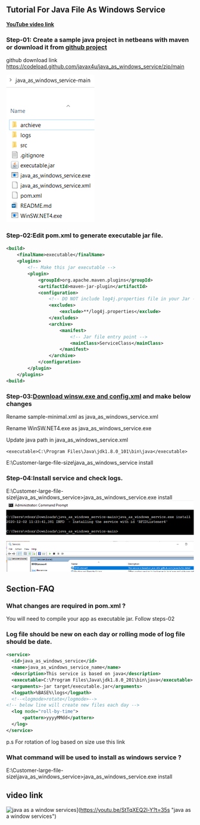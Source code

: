 ## Tutorial For Java File As Windows Service

**[YouTube video link](https://www.youtube.com/watch?v=_InhQ4Gu7PQ)**

### Step-01: Create a sample java project in netbeans with maven or download it from [github project](https://github.com/javax4u/java_as_windows_service.git)

github download link https://codeload.github.com/javax4u/java_as_windows_service/zip/main

![Directory Structure](images/directory_structure.png)

### Step-02:Edit pom.xml to generate executable jar file.

```xml
<build>
	<finalName>executable</finalName>
	<plugins>
        <!-- Make this jar executable -->
        <plugin>
            <groupId>org.apache.maven.plugins</groupId>
            <artifactId>maven-jar-plugin</artifactId>
            <configuration>
                <!-- DO NOT include log4j.properties file in your Jar -->
                <excludes>
                    <exclude>**/log4j.properties</exclude>
                </excludes>
                <archive>
                    <manifest>
                        <!-- Jar file entry point -->
                        <mainClass>ServiceClass</mainClass>
                    </manifest>
                </archive>
            </configuration>
        </plugin>
    </plugins>
<build>
```
### Step-03:[Download winsw.exe and config.xml](https://github.com/winsw/winsw/releases/tag/v2.10.3) and make below changes
 
Rename sample-minimal.xml as java_as_windows_service.xml

Rename WinSW.NET4.exe as java_as_windows_service.exe

Update  java path in   java_as_windows_service.xml 
	
	<executable>C:\Program Files\Java\jdk1.8.0_101\bin\java</executable>

E:\Customer-large-file-size\java_as_windows_service install

### Step-04:Install service and check logs.

E:\Customer-large-file-size\java_as_windows_service>java_as_windows_service.exe install
![cmd](images/cmd.png)

![service](images/service.png)

## Section-FAQ

### What changes are required in pom.xml ?
You will need to compile your app as executable jar. Follow steps-02


### Log file should be new on each day or rolling mode of log file should be date.
```xml
<service>
  <id>java_as_windows_service</id>
  <name>java_as_windows_service_name</name>
  <description>This service is based on java</description>
  <executable>C:\Program Files\Java\jdk1.8.0_201\bin\java</executable>
  <arguments>-jar target/executable.jar</arguments>
  <logpath>%BASE%\logs</logpath>
  <!--<logmode>rotate</logmode>-->
<!-- below line will create new files each day -->
  <log mode="roll-by-time">
	  <pattern>yyyyMMdd</pattern>
  </log>
</service>
```
p.s For rotation of log based on size use this link 

### What command will be used to install as windows service ?
E:\Customer-large-file-size\java_as_windows_service>java_as_windows_service.exe install


## video link
![java as a window services](http://i.imgur.com/Ot5DWAW.png)](https://youtu.be/StTqXEQ2l-Y?t=35s "java as a window services")
